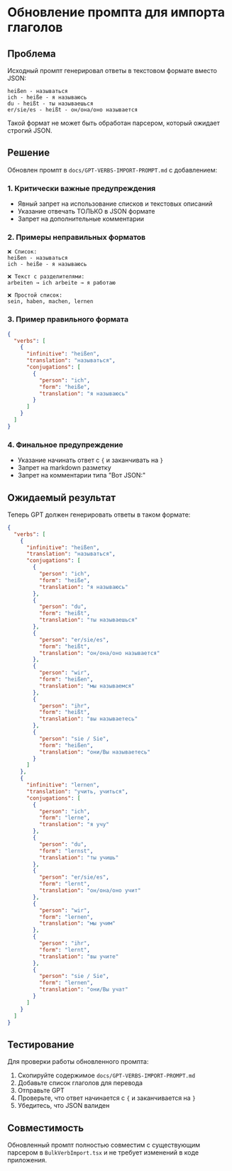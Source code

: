 # Обновление промпта для импорта глаголов

## Проблема

Исходный промпт генерировал ответы в текстовом формате вместо JSON:

```
heißen - называться
ich - heiße - я называюсь
du - heißt - ты называешься
er/sie/es - heißt - он/она/оно называется
```

Такой формат не может быть обработан парсером, который ожидает строгий JSON.

## Решение

Обновлен промпт в `docs/GPT-VERBS-IMPORT-PROMPT.md` с добавлением:

### 1. Критически важные предупреждения
- Явный запрет на использование списков и текстовых описаний
- Указание отвечать ТОЛЬКО в JSON формате
- Запрет на дополнительные комментарии

### 2. Примеры неправильных форматов
```
❌ Список:
heißen - называться
ich - heiße - я называюсь

❌ Текст с разделителями:
arbeiten → ich arbeite → я работаю

❌ Простой список:
sein, haben, machen, lernen
```

### 3. Пример правильного формата
```json
{
  "verbs": [
    {
      "infinitive": "heißen",
      "translation": "называться", 
      "conjugations": [
        {
          "person": "ich",
          "form": "heiße",
          "translation": "я называюсь"
        }
      ]
    }
  ]
}
```

### 4. Финальное предупреждение
- Указание начинать ответ с `{` и заканчивать на `}`
- Запрет на markdown разметку
- Запрет на комментарии типа "Вот JSON:"

## Ожидаемый результат

Теперь GPT должен генерировать ответы в таком формате:

```json
{
  "verbs": [
    {
      "infinitive": "heißen",
      "translation": "называться",
      "conjugations": [
        {
          "person": "ich",
          "form": "heiße",
          "translation": "я называюсь"
        },
        {
          "person": "du", 
          "form": "heißt",
          "translation": "ты называешься"
        },
        {
          "person": "er/sie/es",
          "form": "heißt", 
          "translation": "он/она/оно называется"
        },
        {
          "person": "wir",
          "form": "heißen",
          "translation": "мы называемся"
        },
        {
          "person": "ihr",
          "form": "heißt",
          "translation": "вы называетесь"
        },
        {
          "person": "sie / Sie",
          "form": "heißen",
          "translation": "они/Вы называетесь"
        }
      ]
    },
    {
      "infinitive": "lernen",
      "translation": "учить, учиться",
      "conjugations": [
        {
          "person": "ich",
          "form": "lerne",
          "translation": "я учу"
        },
        {
          "person": "du",
          "form": "lernst", 
          "translation": "ты учишь"
        },
        {
          "person": "er/sie/es",
          "form": "lernt",
          "translation": "он/она/оно учит"
        },
        {
          "person": "wir",
          "form": "lernen",
          "translation": "мы учим"
        },
        {
          "person": "ihr",
          "form": "lernt",
          "translation": "вы учите"
        },
        {
          "person": "sie / Sie",
          "form": "lernen",
          "translation": "они/Вы учат"
        }
      ]
    }
  ]
}
```

## Тестирование

Для проверки работы обновленного промпта:

1. Скопируйте содержимое `docs/GPT-VERBS-IMPORT-PROMPT.md`
2. Добавьте список глаголов для перевода
3. Отправьте GPT
4. Проверьте, что ответ начинается с `{` и заканчивается на `}`
5. Убедитесь, что JSON валиден

## Совместимость

Обновленный промпт полностью совместим с существующим парсером в `BulkVerbImport.tsx` и не требует изменений в коде приложения. 